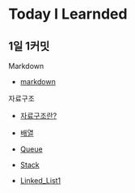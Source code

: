 # Today I Learnded

## 1일 1커밋

Markdown

- [markdown](Markdown/markdown.md)

자료구조

- [자료구조란?](자료구조/자료구조란.md)

- [배열](자료구조/배열.ipynb)

- [Queue](자료구조/Queue.ipynb)

- [Stack](자료구조/Stack.ipynb)

- [Linked_List1](자료구조/Linked_List.ipynb)
